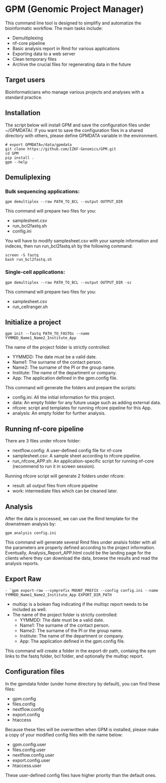 # GPM (Genomic Project Manager)
This command line tool is designed to simplifiy and automatize the bioinformatic workflow. The main tasks include:
- Demultiplexing
- nf-core pipeline
- Basic analysis report in Rmd for various applications
- Exporting data to a web server
- Clean temporary files
- Archive the crucial files for regenerating data in the future

## Target users

Bioinformaticians who manage various projects and analyses with a standard practice.

## Installation

The script below will install GPM and save the configuration files under ~/GPMDATA/. If you want to save the configuration files in a shared directory with others, please define GPMDATA variable in the environment.
```
# export GPMDATA=/data/gpmdata
git clone https://github.com/IZKF-Genomics/GPM.git
cd GPM
pip install .
gpm --help
```

## Demuliplexing

### Bulk sequencing applications:

```
gpm demultiplex --raw PATH_TO_BCL --output OUTPUT_DIR
```
This command will prepare two files for you:
- samplesheet.csv
- run_bcl2fastq.sh
- config.ini

You will have to modify samplesheet.csv with your sample information and indeces, then run run_bcl2fastq.sh by the following command:
```
screen -S fastq
bash run_bcl2fastq.sh
```

### Single-cell applications:
```
gpm demultiplex --raw PATH_TO_BCL --output OUTPUT_DIR -sc
```
This command will prepare two files for you:
- samplesheet.csv
- run_cellranger.sh

## Initialize a project

```
gpm init --fastq PATH_TO_FASTQs --name YYMMDD_Name1_Name2_Institute_App
```

The name of the project folder is strictly controlled:
- YYMMDD: The date must be a valid date.
- Name1: The surname of the contact person.
- Name2: The surname of the PI or the group name.
- Institute: The name of the department or company.
- App: The application defined in the gpm.config file.

This command will generate the folders and prepare the scripts:
- config.ini: All the initial information for this project.
- data: An empty folder for any future usage such as adding external data.
- nfcore: script and templates for running nfcore pipeline for this App.
- analysis: An empty folder for further analysis.

## Running nf-core pipeline

There are 3 files under nfcore folder:
- nextflow.config: A user-defined config file for nf-core
- samplesheet.csv: A sample sheet according to nfcore pipeline.
- run_nfcore_APP.sh: An application-specific script for running nf-core (recommend to run it in screen session).

Running nfcore script will generate 2 folders under nfcore:
- result: all output files from nfcore pipeline
- work: intermediate files which can be cleaned later.

## Analysis

After the data is processed, we can use the Rmd template for the downstream analysis by:
```
gpm analysis config.ini
```

This command will generate several Rmd files under analsis folder with all the parameters are properly defined according to the project information. Eventually, Analysis_Report_APP.html could be the landing page for the clients where they can download the data, browse the results and read the analysis reports.

## Export Raw

```
- `gpm export-raw --symprefix MOUNT_PREFIX --config config.ini --name YYMMDD_Name1_Name2_Institute_App EXPORT_DIR_PATH
```
- multiqc is a bolean flag indicating if the multiqc report needs to be included as well.
- The name of the project folder is strictly controlled:
    - YYMMDD: The date must be a valid date.
    - Name1: The surname of the contact person.
    - Name2: The surname of the PI or the group name.
    - Institute: The name of the department or company.
    - App: The application defined in the gpm.config file.

This command will create a folder in the export dir path, containg the sym links to the fastq folder, bcl folder, and optionally the multiqc report.

## Configuration files

In the gpmdata folder (under home directory by default), you can find these files:
- gpm.config
- files.config
- nextflow.config
- export.config
- htaccess

Because these files will be overwritten when GPM is installed, please make a copy of your modified config files with the name below:
- gpm.config.user
- files.config.user
- nextflow.config.user
- export.config.user
- htaccess.user

These user-defined config files have higher priority than the default ones.

